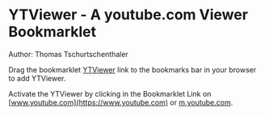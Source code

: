 # YTViewer - A youtube.com Viewer Bookmarklet

Author: Thomas Tschurtschenthaler

Drag the bookmarklet <a href="javascript:(async function(){alert('HI');})();">YTViewer</a> link to the bookmarks bar in your browser to add YTViewer.

Activate the YTViewer by clicking in the Bookmarklet Link on [www.youtube.com](https://www.youtube.com) or [m.youtube.com](https://m.youtube.com).